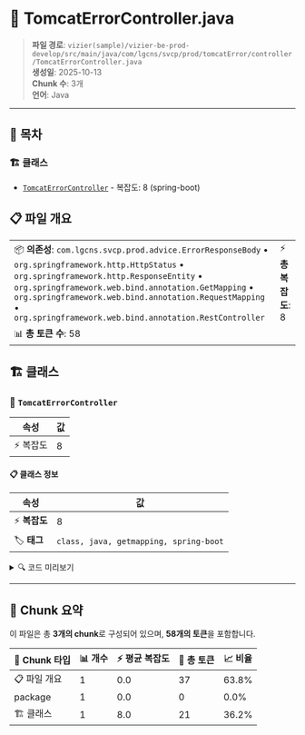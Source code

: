 # 📄 TomcatErrorController.java

> **파일 경로**: `vizier(sample)/vizier-be-prod-develop/src/main/java/com/lgcns/svcp/prod/tomcatError/controller/TomcatErrorController.java`  
> **생성일**: 2025-10-13  
> **Chunk 수**: 3개  
> **언어**: Java
---

## 📑 목차

### 🏗️ 클래스
- [`TomcatErrorController`](#class-tomcaterrorcontroller) - 복잡도: 8 (spring-boot)

## 📋 파일 개요

| | |
|--|--|
| 📦 **의존성**: `com.lgcns.svcp.prod.advice.ErrorResponseBody` • `org.springframework.http.HttpStatus` • `org.springframework.http.ResponseEntity` • `org.springframework.web.bind.annotation.GetMapping` • `org.springframework.web.bind.annotation.RequestMapping` • `org.springframework.web.bind.annotation.RestController` | ⚡ **총 복잡도**: 8 |
| 📊 **총 토큰 수**: 58 |  |



## 🏗️ 클래스

### <a id="class-tomcaterrorcontroller"></a>🎯 `TomcatErrorController`

| 속성 | 값 |
|------|----|
| ⚡ 복잡도 | 8 |



#### 📋 클래스 정보

| 속성 | 값 |
|------|----|
| ⚡ **복잡도** | 8 || 📍 **라인 범위** | 12-12 |
| 🏷️ **태그** | `class, java, getmapping, spring-boot` || 🏗️ **프레임워크** | `spring-boot` |

<details>
<summary>🔍 코드 미리보기</summary>

```java
public class TomcatErrorController {

    @GetMapping()
    public ResponseEntity<?> handleException() {
        ErrorResponseBody body = new ErrorResponseBody();
        body.setErrorCode("403");
        return new ResponseEntity<>(body, HttpStatus.FORBIDDEN);
    }

}...
```

**Chunk 정보**
- 🆔 **ID**: `e510b409387b`
- 📍 **라인**: 12-12
- 📊 **토큰**: 21
- 🏷️ **태그**: `class, java, getmapping, spring-boot`

</details>

---





## 🧩 Chunk 요약

이 파일은 총 **3개의 chunk**로 구성되어 있으며, **58개의 토큰**을 포함합니다.

| 🧩 Chunk 타입 | 📊 개수 | ⚡ 평균 복잡도 | 📝 총 토큰 | 📈 비율 |
|---------------|--------|-------------|----------|--------|
| 📋 파일 개요 | 1 | 0.0 | 37 | 63.8% |
| package | 1 | 0.0 | 0 | 0.0% |
| 🏗️ 클래스 | 1 | 8.0 | 21 | 36.2% |

